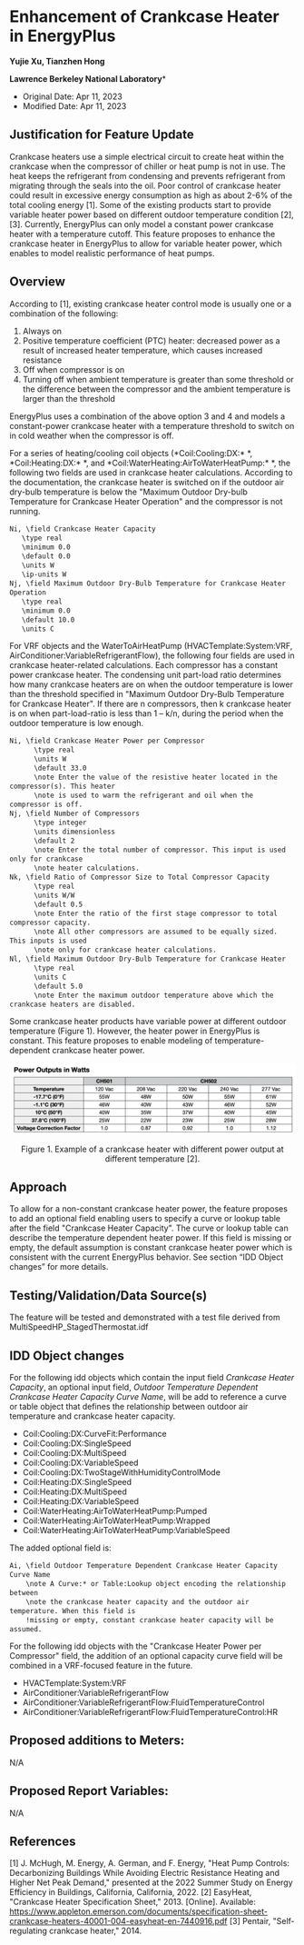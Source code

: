 Enhancement of Crankcase Heater in EnergyPlus
================

**Yujie Xu, Tianzhen Hong**

**Lawrence Berkeley National Laboratory***

 - Original Date: Apr 11, 2023
 - Modified Date: Apr 11, 2023

## Justification for Feature Update

Crankcase heaters use a simple electrical circuit to create heat within the
crankcase when the compressor of chiller or heat pump is not in use. The heat
keeps the refrigerant from condensing and prevents refrigerant from migrating
through the seals into the oil. Poor control of crankcase heater could result in
excessive energy consumption as high as about 2-6% of the total cooling energy
[1]. Some of the existing products start to provide variable heater power based
on different outdoor temperature condition [2], [3]. Currently, EnergyPlus can
only model a constant power crankcase heater with a temperature cutoff. This
feature proposes to enhance the crankcase heater in EnergyPlus to allow for
variable heater power, which enables to model realistic performance of heat
pumps.

## Overview ##

According to [1], existing crankcase heater control mode is usually one or a combination of the following:
1.	Always on
2.	Positive temperature coefficient (PTC) heater: decreased power as a result of increased heater temperature, which causes increased resistance
3.	Off when compressor is on
4.	Turning off when ambient temperature is greater than some threshold or the difference between the compressor and the ambient temperature is larger than the threshold

EnergyPlus uses a combination of the above option 3 and 4 and models a
constant-power crankcase heater with a temperature threshold to switch on in
cold weather when the compressor is off.

For a series of heating/cooling coil objects (*Coil:Cooling:DX:\* *,
*Coil:Heating:DX:\* *, and *Coil:WaterHeating:AirToWaterHeatPump:\* *, the following
two fields are used in crankcase heater calculations. According to the
documentation, the crankcase heater is switched on if the outdoor air dry-bulb
temperature is below the "Maximum Outdoor Dry-bulb Temperature for Crankcase
Heater Operation" and the compressor is not running.

    Ni, \field Crankcase Heater Capacity
       \type real
       \minimum 0.0
       \default 0.0
       \units W
       \ip-units W
    Nj, \field Maximum Outdoor Dry-Bulb Temperature for Crankcase Heater Operation
       \type real
       \minimum 0.0
       \default 10.0
       \units C

For VRF objects and the WaterToAirHeatPump (HVACTemplate:System:VRF,
AirConditioner:VariableRefrigerantFlow), the following four fields are used in
crankcase heater-related calculations. Each compressor has a constant power
crankcase heater. The condensing unit part-load ratio determines how many
crankcase heaters are on when the outdoor temperature is lower than the
threshold specified in "Maximum Outdoor Dry-Bulb Temperature for Crankcase
Heater". If there are n compressors, then k crankcase heater is on when
part-load-ratio is less than 1 – k/n, during the period when the outdoor
temperature is low enough.

    Ni, \field Crankcase Heater Power per Compressor
          \type real
          \units W
          \default 33.0
          \note Enter the value of the resistive heater located in the compressor(s). This heater
          \note is used to warm the refrigerant and oil when the compressor is off.
    Nj, \field Number of Compressors
          \type integer
          \units dimensionless
          \default 2
          \note Enter the total number of compressor. This input is used only for crankcase
          \note heater calculations.
    Nk, \field Ratio of Compressor Size to Total Compressor Capacity
          \type real
          \units W/W
          \default 0.5
          \note Enter the ratio of the first stage compressor to total compressor capacity.
          \note All other compressors are assumed to be equally sized. This inputs is used
          \note only for crankcase heater calculations.
    Nl, \field Maximum Outdoor Dry-Bulb Temperature for Crankcase Heater
          \type real
          \units C
          \default 5.0
          \note Enter the maximum outdoor temperature above which the crankcase heaters are disabled.

Some crankcase heater products have variable power at different outdoor
temperature (Figure 1). However, the heater power in EnergyPlus is constant.
This feature proposes to enable modeling of temperature-dependent crankcase
heater power.

![variableCapacityCrankcaseHeater](variableCapacityCrankcaseHeater.png)
<p style="text-align: center;"> Figure 1. Example of a crankcase heater with different power output at different temperature [2].</p>

## Approach

To allow for a non-constant crankcase heater power, the feature proposes to add
an optional field enabling users to specify a curve or lookup table after the
field "Crankcase Heater Capacity". The curve or lookup table can describe the
temperature dependent heater power. If this field is missing or empty, the
default assumption is constant crankcase heater power which is consistent with
the current EnergyPlus behavior. See section “IDD Object changes” for more
details.

## Testing/Validation/Data Source(s)

The feature will be tested and demonstrated with a test file derived from 
MultiSpeedHP_StagedThermostat.idf

## IDD Object changes

For the following idd objects which contain the input field *Crankcase Heater
Capacity*, an optional input field, *Outdoor Temperature Dependent Crankcase
Heater Capacity Curve Name*, will be add to reference a curve or table object
that defines the relationship between outdoor air temperature and crankcase
heater capacity.

* Coil:Cooling:DX:CurveFit:Performance
* Coil:Cooling:DX:SingleSpeed
* Coil:Cooling:DX:MultiSpeed
* Coil:Cooling:DX:VariableSpeed
* Coil:Cooling:DX:TwoStageWithHumidityControlMode
* Coil:Heating:DX:SingleSpeed
* Coil:Heating:DX:MultiSpeed
* Coil:Heating:DX:VariableSpeed
* Coil:WaterHeating:AirToWaterHeatPump:Pumped
* Coil:WaterHeating:AirToWaterHeatPump:Wrapped
* Coil:WaterHeating:AirToWaterHeatPump:VariableSpeed

The added optional field is:

    Ai, \field Outdoor Temperature Dependent Crankcase Heater Capacity Curve Name
        \note A Curve:* or Table:Lookup object encoding the relationship between
        \note the crankcase heater capacity and the outdoor air temperature. When this field is 
        !missing or empty, constant crankcase heater capacity will be assumed.

For the following idd objects with the "Crankcase Heater Power per Compressor"
field, the addition of an optional capacity curve field will be combined in a
VRF-focused feature in the future.

* HVACTemplate:System:VRF
* AirConditioner:VariableRefrigerantFlow
* AirConditioner:VariableRefrigerantFlow:FluidTemperatureControl
* AirConditioner:VariableRefrigerantFlow:FluidTemperatureControl:HR

## Proposed additions to Meters:

N/A

## Proposed Report Variables:

N/A
 
## References

[1]	J. McHugh, M. Energy, A. German, and F. Energy, "Heat Pump Controls: Decarbonizing Buildings While Avoiding Electric Resistance Heating and Higher Net Peak Demand," presented at the 2022 Summer Study on Energy Efficiency in Buildings, California, California, 2022.
[2]	EasyHeat, "Crankcase Heater Specification Sheet," 2013. [Online]. Available: https://www.appleton.emerson.com/documents/specification-sheet-crankcase-heaters-40001-004-easyheat-en-7440916.pdf
[3]	Pentair, "Self-regulating crankcase heater," 2014.

